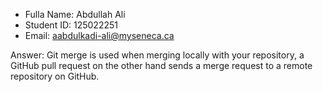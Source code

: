 - Fulla Name: Abdullah Ali 
- Student ID: 125022251
- Email: aabdulkadi-ali@myseneca.ca

Answer: Git merge is used when merging locally with your repository, a GitHub pull request on the other hand sends a merge request to a remote repository on GitHub.
